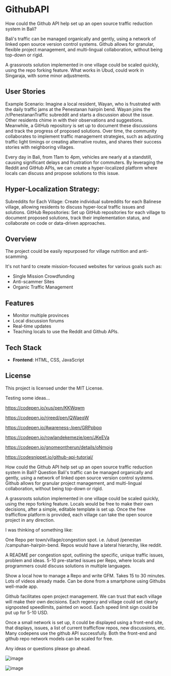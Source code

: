 # GithubAPI

How could the Github API help set up an open source traffic reduction system in Bali? 

Bali's traffic can be managed organically and gently, using a network of linked open source version control systems. Github allows for granular, flexible project management, and multi-lingual collaboration, without being top-down or rigid.

A grassroots solution implemented in one village could be scaled quickly, using the repo forking feature. What works in Ubud, could work in Singaraja, with some minor adjustments.

## User Stories

Example Scenario: Imagine a local resident, Wayan, who is frustrated with the daily traffic jams at the Penestanan hairpin bend. Wayan joins the /r/PenestananTraffic subreddit and starts a discussion about the issue. Other residents chime in with their observations and suggestions. Meanwhile, a GitHub repository is set up to document these discussions and track the progress of proposed solutions. Over time, the community collaborates to implement traffic management strategies, such as adjusting traffic light timings or creating alternative routes, and shares their success stories with neighboring villages.

Every day in Bali, from 11am to 4pm, vehicles are nearly at a standstill, causing significant delays and frustration for commuters. By leveraging the Reddit and GitHub APIs, we can create a hyper-localized platform where locals can discuss and propose solutions to this issue.

## Hyper-Localization Strategy:

Subreddits for Each Village: Create individual subreddits for each Balinese village, allowing residents to discuss hyper-local traffic issues and solutions. GitHub Repositories: Set up GitHub repositories for each village to document proposed solutions, track their implementation status, and collaborate on code or data-driven approaches.


## Overview
The project could be easily repurposed for village nutrition and anti-scamming.

It's not hard to create mission-focused websites for various goals such as:

- Single Mission Crowdfunding
- Anti-scammer Sites
- Organic Traffic Management

## Features
- Monitor multiple provinces
- Local discussion forums
- Real-time updates
- Teaching locals to use the Reddit and Github APIs.

## Tech Stack
- **Frontend**: HTML, CSS, JavaScript


## License
This project is licensed under the MIT License.

Testing some ideas...

https://codepen.io/xus/pen/KKWqwm

https://codepen.io/rjreed/pen/QWaeqW

https://codepen.io/Awareness-/pen/GRPpbpq

https://codepen.io/rowlandekemezie/pen/JKeEVa

https://codepen.io/gnomeontherun/details/oNmojg

https://codesnippet.io/github-api-tutorial/ 

How could the Github API help set up an open source traffic reduction system in Bali?
Question
Bali's traffic can be managed organically and gently, using a network of linked open source version control systems. Github allows for granular project management, and multi-lingual collaboration, without being top-down or rigid.

A grassroots solution implemented in one village could be scaled quickly, using the repo forking feature. Locals would be free to make their own decisions, after a simple, editable template is set up. Once the free trafficflow platform is provided, each village can take the open source project in any direction.

I was thinking of something like:

One Repo per town/village/congestion spot. i.e. /ubud /penestan /campuhan-hairpin-bend. Repos would have a lateral hierarchy, like reddit.

A README per congestion spot, outlining the specific, unique traffic issues, problem and ideas. 5-10 pre-started issues per Repo, where locals and programmers could discuss solutions in multiple languages.

Show a local how to manage a Repo and write GFM. Takes 15 to 30 minutes. Lots of videos already made. Can be done from a smartphone using Githubs well-made app.

Github facilitates open project management. We can trust that each village will make their own decisions. Each regency and village could set clearly signposted speedlimits, painted on wood. Each speed limit sign could be put up for 5-10 USD.

Once a small network is set up, it could be displayed using a front-end site, that displays, issues, a list of current trafficflow repos, new discussions, etc. Many codepens use the github API successfully. Both the front-end and github repo network models can be scaled for free.

Any ideas or questions please go ahead.

![image](https://github.com/user-attachments/assets/d658793f-c57d-4b75-901e-1ede0dbffb3a)

![image](https://github.com/user-attachments/assets/19695d30-6b21-41d1-80bf-4adc44ba81bf)
